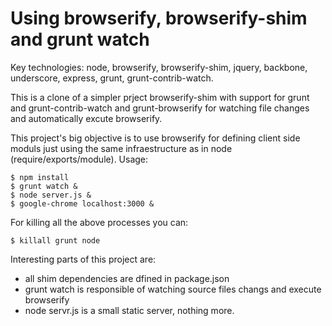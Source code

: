 Using browserify, browserify-shim and grunt watch
============================

Key technologies: node, browserify, browserify-shim, jquery, backbone, underscore, express, grunt, grunt-contrib-watch. 

This is a clone of a simpler prject browserify-shim with support for grunt and grunt-contrib-watch and grunt-browserify for watching file changes and automatically excute browserify. 


This project's big objective is to use browserify for defining client side moduls just using the same infraestructure as in node (require/exports/module). 
Usage: 

    $ npm install
    $ grunt watch & 
    $ node server.js & 
    $ google-chrome localhost:3000 &

For killing all the above processes you can: 

    $ killall grunt node

Interesting parts of this project are:

* all shim dependencies are dfined in package.json
* grunt watch is responsible of watching source files changs and execute browserify
* node servr.js is a small static server, nothing more.